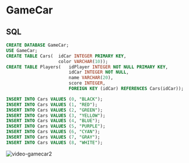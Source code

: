 # GameCar

## SQL

```SQL
CREATE DATABASE GameCar;
USE GameCar;
CREATE TABLE Cars(  idCar INTEGER PRIMARY KEY,
                    color VARCHAR(10));
CREATE TABLE Players(   idPlayer INTEGER NOT NULL PRIMARY KEY,
                        idCar INTEGER NOT NULL,
                        name VARCHAR(20),
                        score INTEGER,
                        FOREIGN KEY (idCar) REFERENCES Cars(idCar));

INSERT INTO Cars VALUES (0, "BLACK");
INSERT INTO Cars VALUES (1, "RED");
INSERT INTO Cars VALUES (2, "GREEN");
INSERT INTO Cars VALUES (3, "YELLOW");
INSERT INTO Cars VALUES (4, "BLUE");
INSERT INTO Cars VALUES (5, "PURPLE");
INSERT INTO Cars VALUES (6, "CYAN");
INSERT INTO Cars VALUES (7, "GRAY");
INSERT INTO Cars VALUES (8, "WHITE");
```

![video-gamecar2](https://user-images.githubusercontent.com/78941509/227647932-328ed475-69ba-4f99-8372-153f3915aa10.gif)
